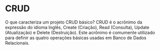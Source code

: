 # CRUD
O que caracteriza um projeto CRUD básico?
CRUD é o acrônimo da expressão do idioma Inglês, Create (Criação), Read (Consulta), Update (Atualização) e Delete (Destruição). Este acrônimo é comumente utilizado para definir as quatro operações básicas usadas em Banco de Dados Relacionais.
